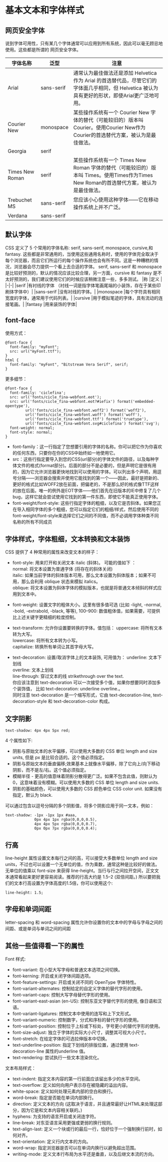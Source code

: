 # 基本文本和字体样式


## 网页安全字体
说到字体可用性，只有某几个字体通常可以应用到所有系统，因此可以毫无顾忌地使用。这些都是所谓的 网页安全字体。

|字体名称	|泛型	|注意|
|-|-|-|
|Arial	    |sans-serif	    |通常认为最佳做法还是添加 Helvetica 作为 Arial 的首选替代品，尽管它们的字体面几乎相同，但 Helvetica 被认为具有更好的形状，即使Arial更广泛地可用。|
|Courier New    |monospace	|某些操作系统有一个 Courier New 字体的替代（可能较旧的）版本叫Courier。使用Courier New作为Courier的首选替代方案，被认为是最佳做法。|
|Georgia	|serif	|
|Times New Roman	|serif	|某些操作系统有一个 Times New Roman 字体的替代（可能较旧的）版本叫 Times。使用Times作为Times New Roman的首选替代方案，被认为是最佳做法。|
|Trebuchet MS	|sans-serif	|您应该小心使用这种字体——它在移动操作系统上并不广泛。|
|Verdana	|sans-serif	|


## 默认字体
CSS 定义了 5 个常用的字体名称:  serif, sans-serif, monospace, cursive,和 fantasy. 这些都是非常通用的，当使用这些通用名称时，使用的字体完全取决于每个浏览器，而且它们所运行的每个操作系统也会有所不同。这是一种糟糕的情况，浏览器会尽力提供一个看上去合适的字体。 serif, sans-serif 和 monospace 是比较好预测的，默认的情况应该比较合理，另一方面，cursive 和 fantasy 是不太好预测的，我们建议使用它们的时候应该稍微注意一些，多多测试。
|称	|定义	|
|-|-|
|serif	    |有衬线的字体 （衬线一词是指字体笔画尾端的小装饰，存在于某些印刷体字体中）|
|sans-serif	|没有衬线的字体。|
|monospace	|每个字符具有相同宽度的字体，通常用于代码列表。|
|cursive	|用于模拟笔迹的字体，具有流动的连接笔画。|
|fantasy	|用来装饰的字体|


## font-face
使用方式：
```
@font-face {
  font-family: "myFont";
  src: url("myFont.ttf");
}
html {
  font-family: "myFont", "Bitstream Vera Serif", serif;
}
```

更多细节：
```
@font-face {
  font-family: 'ciclefina';
  src: url('fonts/cicle_fina-webfont.eot');
  src: url('fonts/cicle_fina-webfont.eot?#iefix') format('embedded-opentype'),
         url('fonts/cicle_fina-webfont.woff2') format('woff2'),
         url('fonts/cicle_fina-webfont.woff') format('woff'),
         url('fonts/cicle_fina-webfont.ttf') format('truetype'),
         url('fonts/cicle_fina-webfont.svg#ciclefina') format('svg');
  font-weight: normal;
  font-style: normal;
}
```
* font-family：这一行指定了您想要引用的字体的名称。你可以把它作为你喜欢的任何东西，只要你在你的CSS中始终如一地使用它。
* src：这些行指定要导入到您的CSS(url部分)的字体文件的路径，以及每种字体文件的格式(format部分)。后面的部分不是必要的，但是声明它是很有用的，因为它允许浏览器更快地找到可以使用的字体。可以列出多个声明，用逗号分隔——浏览器会搜索并使用它能找到的第一个——因此，最好是把新的、更好的格式比如WOFF2放在前面，把偏老的，不是那么好的格式像TTF这样的放在后面。唯一的例外是EOT字体——他们首先在旧版本的IE中修复了几个bug，这样它就会尝试使用它找到的第一件东西，即使它不能真正使用字体。
* font-weight/font-style: 这些行指定字体的粗细，以及它是否斜体。如果您正在导入相同字体的多个粗细，您可以指定它们的粗细/样式，然后使用不同的font-weight/font-style来选择它们之间的不同值，而不必调用字体种类不同名称的所有不同成员



## 字体样式，字体粗细，文本转换和文本装饰
CSS 提供了 4 种常用的属性来改变文本的样子：

* font-style: 用来打开和关闭文本 italic (斜体)。 可能的值如下 ：  
normal: 将文本设置为普通字体 (将存在的斜体关闭)  
italic: 如果当前字体的斜体版本可用，那么文本设置为斜体版本；如果不可用，那么会利用 oblique 状态来模拟 italics。  
oblique: 将文本设置为斜体字体的模拟版本，也就是将普通文本倾斜的样式应用到文本中。  

* font-weight: 设置文字的粗体大小。这里有很多值可选 (比如 -light, -normal, -bold, -extrabold, -black, 等等), 100–900: 数值粗体值，如果需要，可提供比上述关键字更精细的粒度控制。

* text-transform: 允许你设置要转换的字体。值包括：
uppercase: 将所有文本转为大写。  
lowercase: 将所有文本转为小写。  
capitalize: 转换所有单词让其首字母大写。  

* text-decoration: 设置/取消字体上的文本装饰, 可用值为：
underline: 文本下划线  
overline: 文本上划线  
line-through: 穿过文本的线 strikethrough over the text.  
你应该注意到 text-decoration 可以一次接受多个值，如果你想要同时添加多个装饰值， 比如 text-decoration: underline overline.。  
同时注意 text-decoration 是一个缩写形式，它由 text-decoration-line, text-decoration-style 和 text-decoration-color 构成。

## 文字阴影
```
text-shadow: 4px 4px 5px red;
```
4 个属性如下:
* 阴影与原始文本的水平偏移，可以使用大多数的 CSS 单位 length and size units, 但是 px 是比较合适的。这个值必须指定。
* 阴影与原始文本的垂直偏移;效果基本上就像水平偏移，除了它向上/向下移动阴影，而不是左/右。这个值必须指定。
* 模糊半径 - 更高的值意味着阴影分散得更广泛。如果不包含此值，则默认为0，这意味着没有模糊。可以使用大多数的 CSS 单位 length and size units.
* 阴影的基础颜色，可以使用大多数的 CSS 颜色单位 CSS color unit. 如果没有指定，默认为 black.

可以通过包含以逗号分隔的多个阴影值，将多个阴影应用于同一文本，例如：
```
text-shadow: -1px -1px 1px #aaa,
             0px 4px 1px rgba(0,0,0,0.5),
             4px 4px 5px rgba(0,0,0,0.7),
             0px 0px 7px rgba(0,0,0,0.4);
```

## 行高
line-height 属性设置文本每行之间的高，可以接受大多数单位 length and size units，不过也可以设置一个无单位的值，作为乘数，通常这种是比较好的做法。无单位的值乘以 font-size 来获得 line-height。当行与行之间拉开空间，正文文本通常看起来更好更容易阅读。推荐的行高大约是 1.5–2 (双倍间距。) 所以要把我们的文本行高设置为字体高度的1.5倍，你可以使用这个:
```
line-height: 1.5;
```


## 字母和单词间距
letter-spacing 和 word-spacing 属性允许你设置你的文本中的字母与字母之间的间距、或是单词与单词之间的间距


## 其他一些值得看一下的属性
Font 样式:
* font-variant: 在小型大写字母和普通文本选项之间切换。
* font-kerning: 开启或关闭字体间距选项。
* font-feature-settings: 开启或关闭不同的 OpenType 字体特性。
* font-variant-alternates: 控制给定的自定义字体的替代字形的使用。
* font-variant-caps: 控制大写字母替代字形的使用。
* font-variant-east-asian (en-US): 控制东亚文字替代字形的使用, 像日语和汉语。
* font-variant-ligatures: 控制文本中使用的连写和上下文形式。
* font-variant-numeric: 控制数字，分式和序标的替代字形的使用。
* font-variant-position: 控制位于上标或下标处，字号更小的替代字形的使用。
* font-size-adjust: 独立于字体的实际大小尺寸，调整其可视大小尺寸。
* font-stretch: 在给定字体的可选拉伸版本中切换。
* text-underline-position: 指定下划线的排版位置，通过使用 text-decoration-line 属性的underline 值。
* text-rendering: 尝试执行一些文本渲染优化。

文本布局样式：
* text-indent: 指定文本内容的第一行前面应该留出多少的水平空间。
* text-overflow: 定义如何向用户表示存在被隐藏的溢出内容。
* white-space: 定义如何处理元素内部的空白和换行。
* word-break: 指定是否能在单词内部换行。
* direction: 定义文本的方向 (这取决于语言，并且通常最好让HTML来处理这部分，因为它是和文本内容相关联的。)
* hyphens: 为支持的语言开启或关闭连字符。
* line-break: 对东亚语言采用更强或更弱的换行规则。
* text-align-last: 定义一个块或行的最后一行，恰好位于一个强制换行前时，如何对齐。
* text-orientation: 定义行内文本的方向。
* word-wrap: 指定浏览器是否可以在单词内换行以避免超出范围。
* writing-mode: 定义文本行布局为水平还是垂直，以及后继文本流的方向。